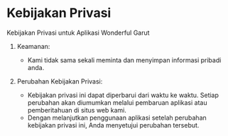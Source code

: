 # Kebijakan Privasi

Kebijakan Privasi untuk Aplikasi Wonderful Garut

1. Keamanan:

   - Kami tidak sama sekali meminta dan menyimpan informasi pribadi anda.

2. Perubahan Kebijakan Privasi:
   - Kebijakan privasi ini dapat diperbarui dari waktu ke waktu. Setiap perubahan akan diumumkan melalui pembaruan aplikasi atau pemberitahuan di situs web kami.
   - Dengan melanjutkan penggunaan aplikasi setelah perubahan kebijakan privasi ini, Anda menyetujui perubahan tersebut.

